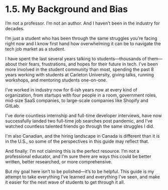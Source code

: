 # 1.5. My Background and Bias

I’m not a professor. I’m not an author. And I haven’t been in the industry for decades.

I’m just a student who has been through the same struggles you’re facing right now and I know first hand how overwhelming it can be to navigate the tech job market as a student.

I have spent the last several years talking to students—thousands of them—about their fears, frustrations, and hopes for their future in tech. I've been more involved in the student community than most, spending the past 8 years working with students at Carleton University, giving talks, running workshops, and mentoring students one-on-one.

I’ve worked in industry now for 6-ish years now at every kind of organization, from startups with four people in a room, government roles, mid-size SaaS companies, to large-scale companies like Shopify and GitLab.

I've done countless internship and full-time developer interviews, have now successfully landed two full-time job searches post pandemic, and I’ve watched countless talented friends go through the same struggles I did.

I'm also Canadian, and the hiring landscape in Canada is different than it is in the U.S., so some of the perspectives in this guide may reflect that.

And finally: I’m not claiming this is the perfect resource. I’m not a professional educator, and I’m sure there are ways this could be better written, better researched, or more comprehensive.

But my goal here isn’t to be polished—it’s to be helpful. This guide is my attempt to take everything I’ve learned and everything I’ve seen, and make it easier for the next wave of students to get through it all.
